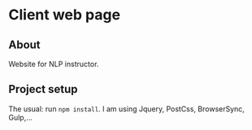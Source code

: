 # Client web page

## About

Website for NLP instructor.

## Project setup

The usual: run `npm install`. I am using Jquery, PostCss, BrowserSync, Gulp,...

